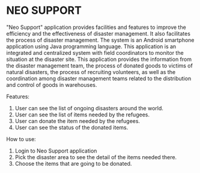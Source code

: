 # NEO SUPPORT

"Neo Support" application provides facilities and features to improve the efficiency and the effectiveness of disaster management. It also facilitates the process of disaster management. The system is an Android smartphone application using Java programming language. This application is an integrated and centralized system with field coordinators to monitor the situation at the disaster site. This application provides the information from the disaster management team, the process of donated goods to victims of natural disasters, the process of recruiting volunteers, as well as the coordination among disaster management teams related to the distribution and control of goods in warehouses.

Features:
1. User can see the list of ongoing disasters around the world.
2. User can see the list of items needed by the refugees.
3. User can donate the item needed by the refugees.
4. User can see the status of the donated items.

How to use:
1. Login to Neo Support application
2. Pick the disaster area to see the detail of the items needed there.
3. Choose the items that are going to be donated.
